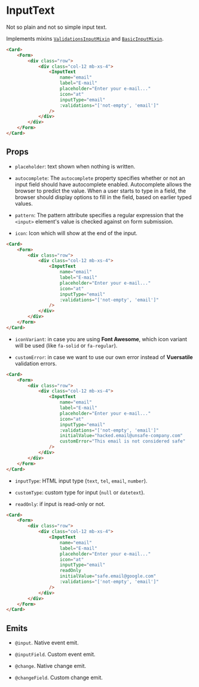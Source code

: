 <script setup>
import InputText from '../../../lib/components/form/InputText.vue'
import Form from '../../../lib/components/form/Form.vue'
import Card from '../../../lib/components/info/Card.vue'
</script>

# InputText

Not so plain and not so simple input text.

Implements mixins [`ValidationsInputMixin`](/components/form/validations-input-mixin) and [`BasicInputMixin`](/components/form/basic-input-mixin).

<Card>
    <Form>
        <div class="row">
            <div class="col-12">
                <InputText
                    name="email"
                    label="E-mail"
                    placeholder="Enter your e-mail..."
                    icon="at"
                    inputType="email"
                    :validations="['not-empty', 'email']"
                />
            </div>
        </div>
    </Form>
</Card>

```html
<Card>
    <Form>
        <div class="row">
            <div class="col-12 mb-xs-4">
                <InputText
                    name="email"
                    label="E-mail"
                    placeholder="Enter your e-mail..."
                    icon="at"
                    inputType="email"
                    :validations="['not-empty', 'email']"
                />
            </div>
        </div>
    </Form>
</Card>
```

<div class="mb-xs-8" />

## Props

- `placeholder`: text shown when nothing is written.

<div class="mb-xs-8" />

- `autocomplete`: The `autocomplete` property specifies whether or not an input field should have autocomplete enabled. Autocomplete allows the browser to predict the value. When a user starts to type in a field, the browser should display options to fill in the field, based on earlier typed values.

<div class="mb-xs-8" />

- `pattern`: The pattern attribute specifies a regular expression that the `<input>` element's value is checked against on form submission.

<div class="mb-xs-8" />

- `icon`: Icon which will show at the end of the input.

<Card>
    <Form>
        <div class="row">
            <div class="col-12">
                <InputText
                    name="email"
                    label="E-mail"
                    placeholder="Enter your e-mail..."
                    icon="at"
                    inputType="email"
                    :validations="['not-empty', 'email']"
                />
            </div>
        </div>
    </Form>
</Card>

```html
<Card>
    <Form>
        <div class="row">
            <div class="col-12 mb-xs-4">
                <InputText
                    name="email"
                    label="E-mail"
                    placeholder="Enter your e-mail..."
                    icon="at"
                    inputType="email"
                    :validations="['not-empty', 'email']"
                />
            </div>
        </div>
    </Form>
</Card>
```

<div class="mb-xs-8" />

- `iconVariant`: in case you are using **Font Awesome**, which icon variant will be used (like `fa-solid` or `fa-regular`).

- `customError`: in case we want to use our own error instead of **Vuersatile** validation errors.

<Card>
    <Form>
        <div class="row">
            <div class="col-12 mb-xs-4">
                <InputText
                    name="email"
                    label="E-mail"
                    placeholder="Enter your e-mail..."
                    icon="at"
                    inputType="email"
                    :validations="['not-empty', 'email']"
                    initialValue="hacked.email@unsafe-company.com"
                    customError="This email is not considered safe"
                />
            </div>
        </div>
    </Form>
</Card>

```html
<Card>
    <Form>
        <div class="row">
            <div class="col-12 mb-xs-4">
                <InputText
                    name="email"
                    label="E-mail"
                    placeholder="Enter your e-mail..."
                    icon="at"
                    inputType="email"
                    :validations="['not-empty', 'email']"
                    initialValue="hacked.email@unsafe-company.com"
                    customError="This email is not considered safe"
                />
            </div>
        </div>
    </Form>
</Card>
```

<div class="mb-xs-8" />

- `inputType`: HTML input type (`text`, `tel`, `email`, `number`).

<div class="mb-xs-8" />

- `customType`: custom type for input (`null` or `datetext`).

<div class="mb-xs-8" />

- `readOnly`: if input is read-only or not.

<Card>
    <Form>
        <div class="row">
            <div class="col-12">
                <InputText
                    name="email"
                    label="E-mail"
                    placeholder="Enter your e-mail..."
                    icon="at"
                    inputType="email"
                    readOnly
                    initialValue="safe.email@google.com"
                    :validations="['not-empty', 'email']"
                />
            </div>
        </div>
    </Form>
</Card>

```html
<Card>
    <Form>
        <div class="row">
            <div class="col-12 mb-xs-4">
                <InputText
                    name="email"
                    label="E-mail"
                    placeholder="Enter your e-mail..."
                    icon="at"
                    inputType="email"
                    readOnly
                    initialValue="safe.email@google.com"
                    :validations="['not-empty', 'email']"
                />
            </div>
        </div>
    </Form>
</Card>
```

<div class="mb-xs-8" />

## Emits

- `@input`. Native event emit.

<div class="mb-xs-8" />

- `@inputField`. Custom event emit.

<div class="mb-xs-8" />

- `@change`. Native change emit.

<div class="mb-xs-8" />

- `@changeField`. Custom change emit.

<div class="mb-xs-8" />
